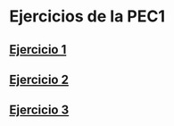# Ejercicios de la PEC1

## [Ejercicio 1](ej1/pec1-ej1.md)

## [Ejercicio 2](ej2/pec1-ej2.md)

## [Ejercicio 3](ej3/pec1-ej3.md)